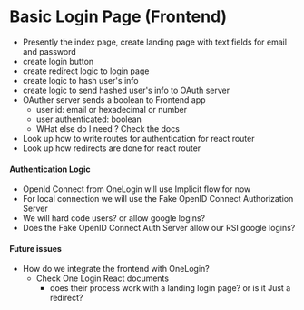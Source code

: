 # Basic Login Page (Frontend)

- Presently the index page, create landing page with text fields for email and password 
- create login button
- create redirect logic to login page
- create logic to hash user's info
- create logic to send hashed user's info to OAuth server
- OAuther server sends a boolean to Frontend app
	- user id: email or hexadecimal or number
	- user authenticated: boolean
	- WHat else do I need ? Check the docs
- Look up how to write routes for authentication for react router
- Look up how redirects are done for react router
#### Authentication Logic
- OpenId Connect from OneLogin will use Implicit flow for now 
- For local connection we will use the Fake OpenID Connect Authorization Server
- We will hard code users? or allow google logins? 
- Does the Fake OpenID Connect Auth Server allow our RSI google logins?
#### Future issues 
- How do we integrate the frontend with OneLogin? 
	- Check One Login React documents
		- does their process work with a landing login page? or is it Just a redirect? 